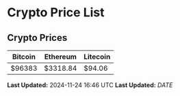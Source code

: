 # Crypto Price List

## Crypto Prices
| Bitcoin | Ethereum | Litecoin |
| ------- | -------- | -------- |
| $96383 | $3318.84 | $94.06 |
**Last Updated:** 2024-11-24 16:46 UTC
**Last Updated:** $DATE$
